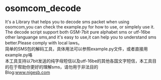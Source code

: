 # osomcom_decode<br />
It's a Library that helps you to decode sms packet when using osomcom,you can check the example.py for how to use,
or simplely use it.<br />
The decode script support both GSM-7bit pure alphabet sms or utf-16be other languange sms,and it's easy to use,it can help you to understand sms better.Please comply with local laws。<br />
简单的SMS包的解码工具，具体用法可以参照example.py文件，或者直接用example.py咯<br />
本工具支持以7bit发送的纯字母短信以及utf-16be的其他各国文字短信，本工具目的在于帮助你更好的理解sms，请勿用于非法目的<br />
Blog:www.nigesb.com

